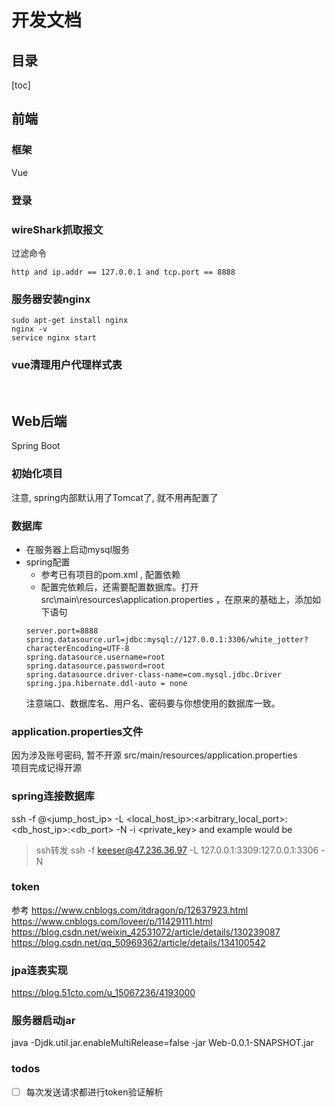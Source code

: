# 开发文档

## 目录
[toc]

## 前端
### 框架
Vue

### 登录

### wireShark抓取报文
过滤命令  
```
http and ip.addr == 127.0.0.1 and tcp.port == 8888
```

### 服务器安装nginx  
```shell
sudo apt-get install nginx  
nginx -v
service nginx start
```


### vue清理用户代理样式表


<br>

## Web后端
Spring Boot

### 初始化项目
注意, spring内部默认用了Tomcat了, 就不用再配置了  

### 数据库
- 在服务器上启动mysql服务  
- spring配置
    - 参考已有项目的pom.xml , 配置依赖  
    - 配置完依赖后，还需要配置数据库。打开 src\main\resources\application.properties ，在原来的基础上，添加如下语句  
    ```
    server.port=8888
    spring.datasource.url=jdbc:mysql://127.0.0.1:3306/white_jotter?characterEncoding=UTF-8
    spring.datasource.username=root
    spring.datasource.password=root
    spring.datasource.driver-class-name=com.mysql.jdbc.Driver
    spring.jpa.hibernate.ddl-auto = none
    ```
    注意端口、数据库名、用户名、密码要与你想使用的数据库一致。

### application.properties文件
因为涉及账号密码, 暂不开源
src/main/resources/application.properties  
项目完成记得开源  

### spring连接数据库
ssh -f <user>@<jump_host_ip> -L <local_host_ip>:<arbitrary_local_port>:<db_host_ip>:<db_port> -N -i <private_key>
and example would be

> ssh转发
ssh -f keeser@47.236.36.97 -L 127.0.0.1:3309:127.0.0.1:3306 -N 

### token
参考 
https://www.cnblogs.com/itdragon/p/12637923.html  
https://www.cnblogs.com/loveer/p/11429111.html  
https://blog.csdn.net/weixin_42531072/article/details/130239087  
https://blog.csdn.net/qq_50969362/article/details/134100542  


### jpa连表实现
https://blog.51cto.com/u_15067236/4193000  

### 服务器启动jar
java -Djdk.util.jar.enableMultiRelease=false -jar Web-0.0.1-SNAPSHOT.jar



### todos
- [ ] 每次发送请求都进行token验证解析  
